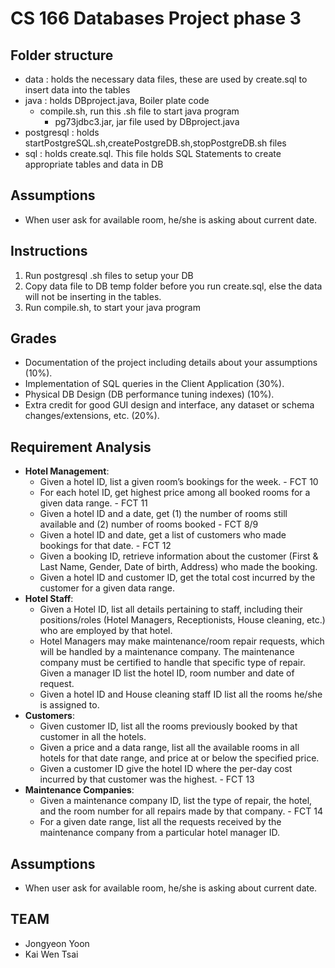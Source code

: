 # CS 166 Databases Project phase 3

## Folder structure 

* data : holds the necessary data files, these are used by create.sql to insert data into the tables 
* java : holds DBproject.java, Boiler plate code 
	* compile.sh, run this .sh file to start java program
       * pg73jdbc3.jar, jar file used by DBproject.java 
* postgresql : holds startPostgreSQL.sh,createPostgreDB.sh,stopPostgreDB.sh files 
* sql : holds create.sql. This file holds SQL Statements to create appropriate tables and data in DB

## Assumptions

* When user ask for available room, he/she is asking about current date.


## Instructions

1. Run postgresql .sh files to setup your DB
2. Copy data file to DB temp folder before you run create.sql, else the data will not be inserting in the tables.
3. Run compile.sh, to start your java program

## Grades

* Documentation of the project including details about your assumptions (10%).
* Implementation of SQL queries in the Client Application (30%).
* Physical DB Design (DB performance tuning indexes) (10%).
* Extra credit for good GUI design and interface, any dataset or schema changes/extensions, etc. (20%).

## Requirement Analysis

* **Hotel Management**:
	* Given a hotel ID, list a given room’s bookings for the week. - FCT 10
	* For each hotel ID, get highest price among all booked rooms for a given data range. - FCT 11
	* Given a hotel ID and a date, get (1) the number of rooms still available and (2) number of rooms booked - FCT 8/9
	* Given a hotel ID and date, get a list of customers who made bookings for that date. - FCT 12
	* Given a booking ID, retrieve information about the customer (First & Last Name, Gender, Date of birth, Address) who made the booking.
	* Given a hotel ID and customer ID, get the total cost incurred by the customer for a given data range.
* **Hotel Staff**:
	* Given a Hotel ID, list all details pertaining to staff, including their positions/roles (Hotel Managers, Receptionists, House cleaning, etc.) who are employed by that hotel.
	* Hotel Managers may make maintenance/room repair requests, which will be handled by a maintenance company. The maintenance company must be certified to handle that specific type of repair. Given a manager ID list the hotel ID, room number and date of request.
	* Given a hotel ID and House cleaning staff ID list all the rooms he/she is assigned to.
* **Customers**:
	* Given customer ID, list all the rooms previously booked by that customer in all the hotels.
	* Given a price and a data range, list all the available rooms in all hotels for that date range, and price at or below the specified price.
	* Given a customer ID give the hotel ID where the per-day cost incurred by that customer was the highest. - FCT 13
* **Maintenance Companies**:
	* Given a maintenance company ID, list the type of repair, the hotel, and the room number for all repairs made by that company. - FCT 14
	* For a given date range, list all the requests received by the maintenance company from a particular hotel manager ID.


## Assumptions

* When user ask for available room, he/she is asking about current date.


## TEAM
* Jongyeon Yoon
* Kai Wen Tsai



